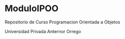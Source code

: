 # ModuloIPOO
Repositorio de Curso Programacion Orientada a Objetos

Universidad Privada Anternor Orrego
